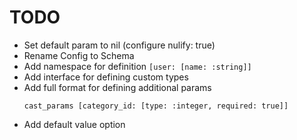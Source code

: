 # TODO
* Set default param to nil (configure nulify: true)
* Rename Config to Schema
* Add namespace for definition `[user: [name: :string]]`
* Add interface for defining custom types
* Add full format for defining additional params 
  ```
  cast_params [category_id: [type: :integer, required: true]]
  ```
* Add default value option
